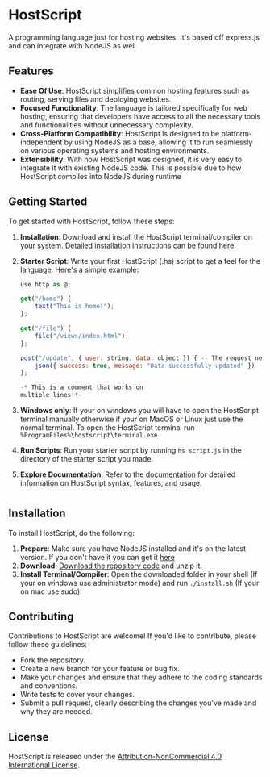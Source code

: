 # HostScript

A programming language just for hosting websites. It's based off express.js and can integrate with NodeJS as well

## Features

- **Ease Of Use**: HostScript simplifies common hosting features such as routing, serving files and deploying websites.
- **Focused Functionality**: The language is tailored specifically for web hosting, ensuring that developers have access to all the necessary tools and functionalities without unnecessary complexity.
- **Cross-Platform Compatibility**: HostScript is designed to be platform-independent by using NodeJS as a base, allowing it to run seamlessly on various operating systems and hosting environments.
- **Extensibility**: With how HostScript was designed, it is very easy to integrate it with existing NodeJS code. This is possible due to how HostScript compiles into NodeJS during runtime

## Getting Started

To get started with HostScript, follow these steps:

1. **Installation**: Download and install the HostScript terminal/compiler on your system. Detailed installation instructions can be found [here](#installation).
2. **Starter Script**: Write your first HostScript (.hs) script to get a feel for the language. Here's a simple example:

    ```javascript
    use http as @;

    get("/home") {
        text("This is home!");
    };

    get("/file") {
        file("/views/index.html");
    };

    post("/update", { user: string, data: object }) { -- The request needs the body to have a user value and its type to be a string.
        json({ success: true, message: "Data successfully updated" })
    };

    -* This is a comment that works on
    multiple lines!*-
    ```

4. **Windows only**: If your on windows you will have to open the HostScript terminal manually otherwise if your on MacOS or Linux just use the normal terminal. To open the HostScript terminal run `%ProgramFiles%\hostscript\terminal.exe`
4. **Run Scripts**: Run your starter script by running `hs script.js` in the directory of the starter script you made.
3. **Explore Documentation**: Refer to the [documentation](DOCUMENTATION.md) for detailed information on HostScript syntax, features, and usage.

<h1 name="installation"></h1>

## Installation

To install HostScript, do the following:

1. **Prepare**: Make sure you have NodeJS installed and it's on the latest version. If you don't have it you can get it [here](https://nodejs.org)
2. **Download**: [Download the repository code](https://github.com/CrazyH2/HostScript/archive/refs/heads/main.zip) and unzip it.
3. **Install Terminal/Compiler**: Open the downloaded folder in your shell (If your on windows use administrator mode) and run `./install.sh` (If your on mac use sudo).

## Contributing

Contributions to HostScript are welcome! If you'd like to contribute, please follow these guidelines:

- Fork the repository.
- Create a new branch for your feature or bug fix.
- Make your changes and ensure that they adhere to the coding standards and conventions.
- Write tests to cover your changes.
- Submit a pull request, clearly describing the changes you've made and why they are needed.

## License

HostScript is released under the [Attribution-NonCommercial 4.0 International License](https://creativecommons.org/licenses/by-nc/4.0/?ref=chooser-v1).
